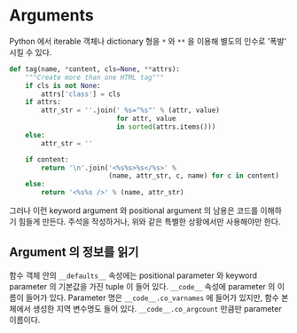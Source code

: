 # Arguments
Python 에서 iterable 객체나 dictionary 형을 `*` 와 `**` 을 이용해 
별도의 인수로 '폭발' 시킬 수 있다.

```python
def tag(name, *content, cls=None, **attrs):
    """Create more than one HTML tag"""
    if cls is not None:
        attrs['class'] = cls
    if attrs:
        attr_str = ''.join(' %s="%s"' % (attr, value)
                           for attr, value
                           in sorted(attrs.items()))
    else:
        attr_str = ''

    if content:
        return '\n'.join('<%s%s>%s</%s>' %
                         (name, attr_str, c, name) for c in content)
    else:
        return '<%s%s />' % (name, attr_str)
```

그러나 이런 keyword argument 와 positional argument 의 남용은 코드를 이해하기 
힘들게 만든다. 주석을 작성하거나, 위와 같은 특별한 상황에서만 사용해야만 한다.

## Argument 의 정보를 읽기 
함수 객체 안의 `__defaults__` 속성에는 positional parameter 와 keyword parameter 
의 기본값을 가진 tuple 이 들어 있다. `__code__` 속성에 parameter 의 이름이 
들어가 있다. Parameter 명은 `__code__.co_varnames` 에 들어가 있지만, 함수 
본체에서 생성한 지역 변수명도 들어 있다. `__code__.co_argcount` 만큼만 parameter 
이름이다.
